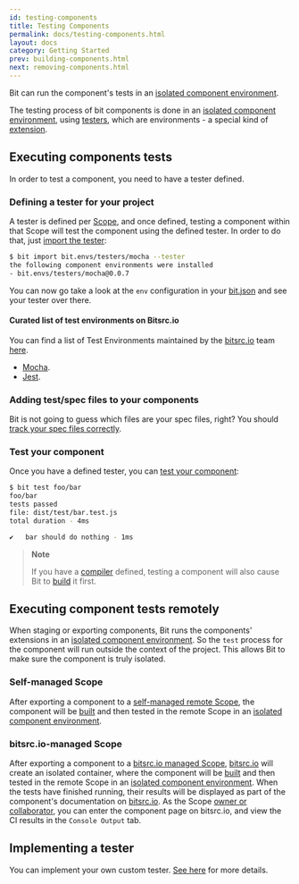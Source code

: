 ```yaml
---
id: testing-components
title: Testing Components
permalink: docs/testing-components.html
layout: docs
category: Getting Started
prev: building-components.html
next: removing-components.html
---
```


Bit can run the component's tests in an [isolated component environment](/docs/ext-concepts.html#what-is-an-isolated-component-environment).

The testing process of bit components is done in an [isolated component environment](/docs/ext-concepts.html#what-is-an-isolated-component-environment), using [testers](/docs/ext-testing.html), which are environments - a special kind of [extension](/docs/ext-concepts.html#extensions-vs-environments).

## Executing components tests

In order to test a component, you need to have a tester defined.

### Defining a tester for your project

A tester is defined per [Scope](/docs/what-is-bit.html#what-is-a-scope-collection), and once defined, testing a component within that Scope will test the component using the defined tester.
In order to do that, just [import the tester](/docs/cli-import.html#import-a-new-environment):

```bash
$ bit import bit.envs/testers/mocha --tester
the following component environments were installed
- bit.envs/testers/mocha@0.0.7
```

You can now go take a look at the `env` configuration in your [bit.json](/docs/conf-bit-json.html#env--object) and see your tester over there.

#### Curated list of test environments on Bitsrc.io

You can find a list of Test Environments maintained by the [bitsrc.io](bitsrc.io) team [here](https://bitsrc.io/bit/envs).

- [Mocha](https://bitsrc.io/bit/envs/testers/mocha).
- [Jest](https://bitsrc.io/bit/envs/testers/jest).

### Adding test/spec files to your components

Bit is not going to guess which files are your spec files, right? You should [track your spec files correctly](/docs/cli-add.html#track-a-component-with-a-test-file).

### Test your component

Once you have a defined tester, you can [test your component](/docs/cli-test.html):

```bash
$ bit test foo/bar
foo/bar
tests passed
file: dist/test/bar.test.js
total duration - 4ms

✔   bar should do nothing - 1ms
```

> **Note**
>
> If you have a [compiler](/docs/building-components.html) defined, testing a component will also cause Bit to [build](/docs/cli-build.html) it first.

## Executing component tests remotely

When staging or exporting components, Bit runs the components' extensions in an [isolated component environment](/docs/ext-concepts.html#what-is-an-isolated-component-environment). So the `test` process for the component will run outside the context of the project. This allows Bit to make sure the component is truly isolated.

### Self-managed Scope

After exporting a component to a [self-managed remote Scope](/docs/organizing-components-in-scopes.html#self-managed-scope), the component will be [built](/docs/building-components.html) and then tested in the remote Scope in an [isolated component environment](/docs/ext-concepts.html#what-is-an-isolated-component-environment).

### bitsrc.io-managed Scope

After exporting a component to a [bitsrc.io managed Scope](/docs/organizing-components-in-scopes.html#creating-a-scope-on-bitsrcio), [bitsrc.io](bitsrc.io) will create an isolated container, where the component will be [built](/docs/building-components.html) and then tested in the remote Scope in an [isolated component environment](/docs/ext-concepts.html#what-is-an-isolated-component-environment).
When the tests have finished running, their results will be displayed as part of the component's documentation on [bitsrc.io](https://bitsrc.io).
As the Scope [owner or collaborator](/docs/scopes-on-bitsrc.html#Scope-permissions), you can enter the component page on bitsrc.io, and view the CI results in the `Console Output` tab.

## Implementing a tester

You can implement your own custom tester. [See here](/docs/ext-testing.html) for more details.
